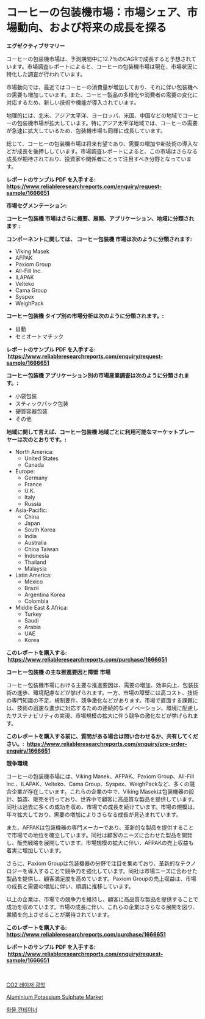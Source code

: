<p><h1>コーヒーの包装機市場：市場シェア、市場動向、および将来の成長を探る</h1></p><p><strong>エグゼクティブサマリー</strong></p>
<p><p>コーヒーの包装機市場は、予測期間中に12.7％のCAGRで成長すると予想されています。市場調査レポートによると、コーヒーの包装機市場は現在、市場状況に特化した調査が行われています。</p><p>市場動向では、最近ではコーヒーの消費量が増加しており、それに伴い包装機への需要も増加しています。また、コーヒー製品の多様化や消費者の需要の変化に対応するため、新しい技術や機能が導入されています。</p><p>地理的には、北米、アジア太平洋、ヨーロッパ、米国、中国などの地域でコーヒーの包装機市場が拡大しています。特にアジア太平洋地域では、コーヒーの需要が急速に拡大しているため、包装機市場も同様に成長しています。</p><p>総じて、コーヒーの包装機市場は将来有望であり、需要の増加や新技術の導入などが成長を後押ししています。市場調査レポートによると、この市場はさらなる成長が期待されており、投資家や関係者にとって注目すべき分野となっています。</p></p>
<p><strong>レポートのサンプル PDF を入手する: <a href="https://www.reliableresearchreports.com/enquiry/request-sample/1666651">https://www.reliableresearchreports.com/enquiry/request-sample/1666651</a></strong></p>
<p><strong>市場セグメンテーション:</strong></p>
<p><strong> コーヒー包装機 市場はさらに概要、展開、アプリケーション、地域に分類されます :</strong></p>
<p><strong>コンポーネントに関しては、 コーヒー包装機 市場は次のように分類されます: &nbsp;</strong></p>
<p><ul><li>Viking Masek</li><li>AFPAK</li><li>Paxiom Group</li><li>All-Fill Inc.</li><li>ILAPAK</li><li>Velteko</li><li>Cama Group</li><li>Syspex</li><li>WeighPack</li></ul></p>
<p><strong> コーヒー包装機 タイプ別の市場分析は次のように分類されます。:</strong></p>
<p><ul><li>自動</li><li>セミオートマチック</li></ul></p>
<p><strong>レポートのサンプル PDF を入手する: &nbsp;<a href="https://www.reliableresearchreports.com/enquiry/request-sample/1666651">https://www.reliableresearchreports.com/enquiry/request-sample/1666651</a></strong></p>
<p><strong> コーヒー包装機 アプリケーション別の市場産業調査は次のように分類されます。:</strong></p>
<p><ul><li>小袋包装</li><li>スティックパック包装</li><li>硬質容器包装</li><li>その他</li></ul></p>
<p><strong>地域に関して言えば、コーヒー包装機 地域ごとに利用可能なマーケットプレーヤーは次のとおりです。:</strong></p>
<p><ul>
    <li>
        North America:
        <ul>
            <li>United States</li>
            <li>Canada</li>
        </ul>
    </li>
    <li>
        Europe:
        <ul>
            <li>Germany</li>
            <li>France</li>
            <li>U.K.</li>
            <li>Italy</li>
            <li>Russia</li>
        </ul>
    </li>
    <li>
        Asia-Pacific:
        <ul>
            <li>China</li>
            <li>Japan</li>
            <li>South Korea</li>
            <li>India</li>
            <li>Australia</li>
            <li>China Taiwan</li>
            <li>Indonesia</li>
            <li>Thailand</li>
            <li>Malaysia</li>
        </ul>
    </li>
    <li>
        Latin America:
        <ul>
            <li>Mexico</li>
            <li>Brazil</li>
            <li>Argentina Korea</li>
            <li>Colombia</li>
        </ul>
    </li>
    <li>
        Middle East & Africa:
        <ul>
            <li>Turkey</li>
            <li>Saudi</li>
            <li>Arabia</li>
            <li>UAE</li>
            <li>Korea</li>
        </ul>
    </li>
    </ul></p>
<p><strong>このレポートを購入する: &nbsp;<a href="https://www.reliableresearchreports.com/purchase/1666651">https://www.reliableresearchreports.com/purchase/1666651</a></strong></p>
<p><strong>コーヒー包装機 の主な推進要因と障壁 市場</strong></p>
<p><p>コーヒー包装機市場における主要な推進要因は、需要の増加、効率向上、包装技術の進歩、環境配慮などが挙げられます。一方、市場の障壁には高コスト、技術の専門知識の不足、規制要件、競争激化などがあります。市場で直面する課題には、技術の迅速な進歩に対応するための連続的なイノベーション、環境に配慮したサステナビリティの実現、市場規模の拡大に伴う競争の激化などが挙げられます。</p></p>
<p><strong>このレポートを購入する前に、質問がある場合は問い合わせるか、共有してください。:&nbsp; <a href="https://www.reliableresearchreports.com/enquiry/pre-order-enquiry/1666651">https://www.reliableresearchreports.com/enquiry/pre-order-enquiry/1666651</a></strong></p>
<p><strong>競争環境</strong></p>
<p><p>コーヒーの包装機市場には、Viking Masek、AFPAK、Paxiom Group、All-Fill Inc.、ILAPAK、Velteko、Cama Group、Syspex、WeighPackなど、多くの競合企業が存在しています。これらの企業の中で、Viking Masekは包装機器の設計、製造、販売を行っており、世界中で顧客に高品質な製品を提供しています。同社は過去に多くの成功を収め、市場での成長を続けています。市場の規模は、年々拡大しており、需要の増加によりさらなる成長が見込まれています。</p><p>また、AFPAKは包装機器の専門メーカーであり、革新的な製品を提供することで市場での地位を確立しています。同社は顧客のニーズに合わせた製品を開発し、販売戦略を展開しています。市場規模の拡大に伴い、AFPAKの売上収益も着実に増加しています。</p><p>さらに、Paxiom Groupは包装機器の分野で注目を集めており、革新的なテクノロジーを導入することで競争力を強化しています。同社は市場ニーズに合わせた製品を提供し、顧客満足度を高めています。Paxiom Groupの売上収益は、市場の成長と需要の増加に伴い、順調に推移しています。</p><p>以上の企業は、市場での競争力を維持し、顧客に高品質な製品を提供することで成功を収めています。市場の成長に伴い、これらの企業はさらなる展開を図り、業績を向上させることが期待されています。</p></p>
<p><strong>このレポートを購入する: &nbsp; <a href="https://www.reliableresearchreports.com/purchase/1666651">https://www.reliableresearchreports.com/purchase/1666651</a></strong></p>
<p><strong>レポートのサンプル PDF を入手する: &nbsp;<a href="https://www.reliableresearchreports.com/enquiry/request-sample/1666651">https://www.reliableresearchreports.com/enquiry/request-sample/1666651</a></strong><strong></strong></p>
<p>&nbsp;</p>
<p><p><a href="https://github.com/wallacBahrtyinger567686/Market-Research-Report-List-1/blob/main/626222613198.md">CO2 레이저 광학</a></p><p><a href="https://five-trouble-98a.notion.site/Aluminium-Potassium-Sulphate-Market-Size-2024-2031-Global-Industrial-Analysis-Key-Geographical-Re-49e50434a3c84ed889c9071375dc6406">Aluminium Potassium Sulphate Market</a></p><p><a href="https://github.com/WilburKihn5676/Market-Research-Report-List-1/blob/main/488110013197.md">화물 컨테이너</a></p></p>